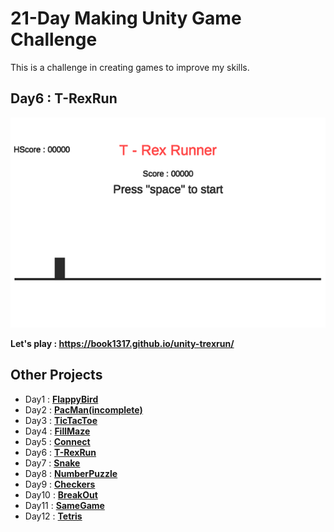# 21-Day Making Unity Game Challenge
This is a challenge in creating games to improve my skills.

 ## Day6 : T-RexRun
 
  <a href="https://book1317.github.io/unity-trexrun/">
 <img src="/images/image1.png" />
  </a>
 
**Let's play : https://book1317.github.io/unity-trexrun/**

## Other Projects

* Day1 : <a href="https://github.com/book1317/unity-flappybird" target="_blank">**FlappyBird**</a>
* Day2 : <a href="https://github.com/book1317/unity-pacman" target="_blank">**PacMan(incomplete)**</a>
* Day3 : <a href="https://github.com/book1317/unity-tictactoe" target="_blank">**TicTacToe**</a>
* Day4 : <a href="https://github.com/book1317/unity-fillmaze" target="_blank">**FillMaze**</a>
* Day5 : <a href="https://github.com/book1317/unity-connect" target="_blank">**Connect**</a>
* Day6 : <a href="https://github.com/book1317/unity-trexrun" target="_blank">**T-RexRun**</a>
* Day7 : <a href="https://github.com/book1317/unity-snake" target="_blank">**Snake**</a>
* Day8 : <a href="https://github.com/book1317/unity-numberpuzzle" target="_blank">**NumberPuzzle**</a>
* Day9 : <a href="https://github.com/book1317/unity-checkers" target="_blank">**Checkers**</a>
* Day10 : <a href="https://github.com/book1317/unity-breakout" target="_blank">**BreakOut**</a>
* Day11 : <a href="https://github.com/book1317/unity-samegame" target="_blank">**SameGame**</a>
* Day12 : <a href="https://github.com/book1317/unity-tetris" target="_blank">**Tetris**</a>
